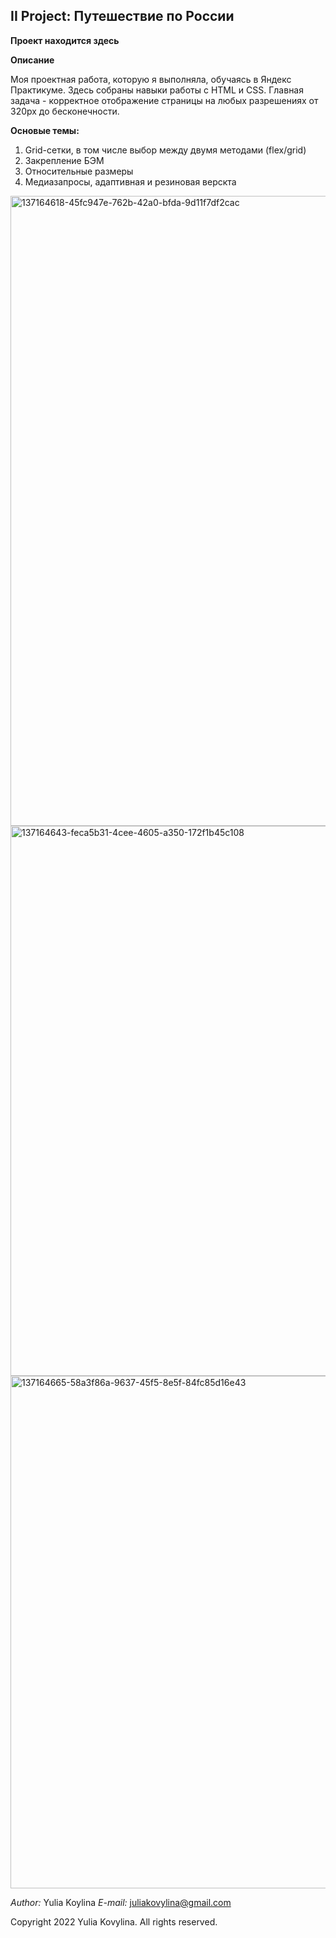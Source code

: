 **II Project: Путешествие по России**
---------------------------------------

**Проект находится здесь** 

**Описание**

Моя проектная работа, которую я выполняла, обучаясь в Яндекс Практикуме. 
Здесь собраны навыки работы с HTML и CSS.
Главная задача - корректное отображение страницы на любых разрешениях от 320px до бесконечности.


**Основые темы:**
1. Grid-сетки, в том числе выбор между двумя методами (flex/grid)
2. Закрепление БЭМ
3. Относительные размеры
4. Медиазапросы, адаптивная и резиновая верскта

<img width="1008" alt="137164618-45fc947e-762b-42a0-bfda-9d11f7df2cac" src="https://user-images.githubusercontent.com/61360526/202502728-9183521e-12d6-4f09-b812-0c87852890fd.png">
<img width="880" alt="137164643-feca5b31-4cee-4605-a350-172f1b45c108" src="https://user-images.githubusercontent.com/61360526/202502745-b2c8f201-7afb-481b-93e4-6bcc3f9d26b6.png">
<img width="820" alt="137164665-58a3f86a-9637-45f5-8e5f-84fc85d16e43" src="https://user-images.githubusercontent.com/61360526/202502763-1f7c6530-a47b-41d9-be26-ee99eecd8c6f.png">


_Author:_ Yulia Koylina
_E-mail:_ juliakovylina@gmail.com

Copyright 2022 Yulia Kovylina. 
All rights reserved.

